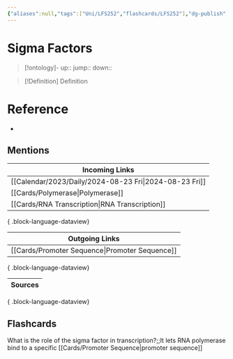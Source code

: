 ```yaml
---
{"aliases":null,"tags":["Uni/LFS252","flashcards/LFS252"],"dg-publish":true,"permalink":"/cards/sigma-factors/","dgPassFrontmatter":true}
---
```


# Sigma Factors

> [!ontology]-
> up:: 
> jump:: 
> down:: 

> [!Definition] Definition

# Reference

- 

## Mentions

| Incoming Links                                            |
| --------------------------------------------------------- |
| [[Calendar/2023/Daily/2024-08-23 Fri\|2024-08-23 Fri]] |
| [[Cards/Polymerase\|Polymerase]]                       |
| [[Cards/RNA Transcription\|RNA Transcription]]         |

{ .block-language-dataview}

| Outgoing Links                                    |
| ------------------------------------------------- |
| [[Cards/Promoter Sequence\|Promoter Sequence]] |

{ .block-language-dataview}

| Sources |
| ------- |

{ .block-language-dataview}

## Flashcards

What is the role of the sigma factor in transcription?;;It lets RNA polymerase bind to a specific [[Cards/Promoter Sequence\|promoter sequence]]
<!--SR:!2024-09-04,3,250-->